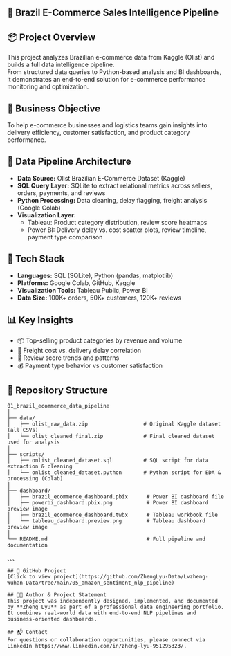 ## 🛒 Brazil E-Commerce Sales Intelligence Pipeline

## 📦 Project Overview  
This project analyzes Brazilian e-commerce data from Kaggle (Olist) and builds a full data intelligence pipeline.  
From structured data queries to Python-based analysis and BI dashboards, it demonstrates an end-to-end solution for e-commerce performance monitoring and optimization.

## 🎯 Business Objective  
To help e-commerce businesses and logistics teams gain insights into delivery efficiency, customer satisfaction, and product category performance.

## 🧱 Data Pipeline Architecture  
- **Data Source:** Olist Brazilian E-Commerce Dataset (Kaggle)  
- **SQL Query Layer:** SQLite to extract relational metrics across sellers, orders, payments, and reviews  
- **Python Processing:** Data cleaning, delay flagging, freight analysis (Google Colab)  
- **Visualization Layer:**  
  - Tableau: Product category distribution, review score heatmaps  
  - Power BI: Delivery delay vs. cost scatter plots, review timeline, payment type comparison  

## 🧰 Tech Stack  
- **Languages:** SQL (SQLite), Python (pandas, matplotlib)  
- **Platforms:** Google Colab, GitHub, Kaggle  
- **Visualization Tools:** Tableau Public, Power BI  
- **Data Size:** 100K+ orders, 50K+ customers, 120K+ reviews  

## 📊 Key Insights  
- 📦 Top-selling product categories by revenue and volume  
- 🚚 Freight cost vs. delivery delay correlation  
- 💬 Review score trends and patterns  
- 💰 Payment type behavior vs customer satisfaction  


## 📁 Repository Structure

```
01_brazil_ecommerce_data_pipeline
│
├── data/
│   ├── olist_raw_data.zip                  # Original Kaggle dataset (all CSVs)
│   └── olist_cleaned_final.zip             # Final cleaned dataset used for analysis
│
├── scripts/
│   ├── onlist_cleaned_dataset.sql          # SQL script for data extraction & cleaning
│   └── onlist_cleaned_dataset.python       # Python script for EDA & processing (Colab)
│
├── dashboard/
│   ├── brazil_ecommerce_dashboard.pbix      # Power BI dashboard file
│   ├── powerbi_dashboard.pbix.png           # Power BI dashboard preview image
│   ├── brazil_ecommerce_dashboard.twbx      # Tableau workbook file
│   └── tableau_dashboard.preview.png        # Tableau dashboard preview image
│
└── README.md                                # Full pipeline and documentation

、、、

## 🔗 GitHub Project
[Click to view project](https://github.com/ZhengLyu-Data/Lvzheng-Wuhan-Data/tree/main/05_amazon_sentiment_nlp_pipeline)

## 🧑‍💻 Author & Project Statement
This project was independently designed, implemented, and documented by **Zheng Lyu** as part of a professional data engineering portfolio.  
It combines real-world data with end-to-end NLP pipelines and business-oriented dashboards.

## 📬 Contact
For questions or collaboration opportunities, please connect via LinkedIn https://www.linkedin.com/in/zheng-lyu-951295323/.
